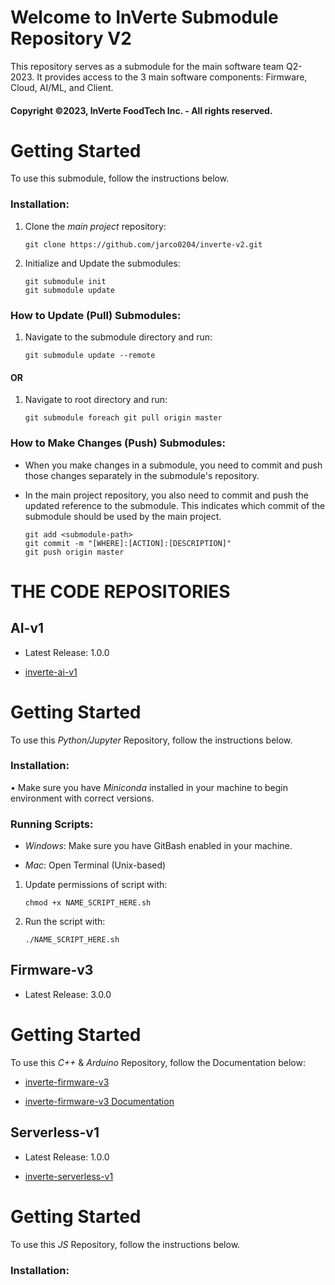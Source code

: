 # Welcome to InVerte Submodule Repository V2
This repository serves as a submodule for the main software team Q2-2023. It provides access to the 3 main software components: Firmware, Cloud, AI/ML, and Client. 
#### Copyright ©2023, InVerte FoodTech Inc. - All rights reserved.

# Getting Started
To use this submodule, follow the instructions below.

### Installation: 

1. Clone the *main project* repository:
   ```shell
   git clone https://github.com/jarco0204/inverte-v2.git

2. Initialize and Update the submodules: 
    ```shell
    git submodule init
    git submodule update

### How to Update (Pull) Submodules:

1. Navigate to the submodule directory and run:
    ```shell
    git submodule update --remote
#### OR
1. Navigate to root directory and run:
    ```shell
    git submodule foreach git pull origin master

### How to Make Changes (Push) Submodules: 
+ When you make changes in a submodule, you need to commit and push those changes separately in the submodule's repository.

+ In the main project repository, you also need to commit and push the updated reference to the submodule. This indicates which commit of the submodule should be used by the main project.
    ```shell
    git add <submodule-path>
    git commit -m "[WHERE]:[ACTION]:[DESCRIPTION]"
    git push origin master
# THE CODE REPOSITORIES
## AI-v1
+ Latest Release: 1.0.0

+ [inverte-ai-v1](https://github.com/jarco0204/inverte-ai-v1)

# Getting Started
To use this *Python/Jupyter* Repository, follow the instructions below.

### Installation: 
• Make sure you have *Miniconda* installed in your machine to begin environment with correct versions.

### Running Scripts: 
+ *Windows*: Make sure you have GitBash enabled in your machine.

+ *Mac*: Open Terminal (Unix-based)

1. Update permissions of script with:
    ```shell
    chmod +x NAME_SCRIPT_HERE.sh

2. Run the script with:
     ```shell
    ./NAME_SCRIPT_HERE.sh

## Firmware-v3
+ Latest Release: 3.0.0
# Getting Started
To use this *C++* & *Arduino* Repository, follow the Documentation below:

+ [inverte-firmware-v3](https://github.com/jarco0204/inverte-firmware-v3)

+ [inverte-firmware-v3 Documentation](https://www.notion.so/inverte-ai/Firmware-cd5e2b6e5b6c4b9399aa28c4a36be48a?pvs=4)

## Serverless-v1
+ Latest Release: 1.0.0

+ [inverte-serverless-v1](https://github.com/jarco0204/inverte-serverless-v1)
# Getting Started

To use this *JS* Repository, follow the instructions below.
### Installation: 
